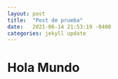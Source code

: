 ```yaml
---
layout: post
title:  "Post de prueba"
date:   2021-06-14 21:53:19 -0400
categories: jekyll update
---
```


# Hola Mundo
